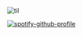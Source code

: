 ![til](https://files.catbox.moe/1os1f1.gif)

[![spotify-github-profile](https://spotify-github-profile.kittinanx.com/api/view?uid=d1urqos2jcgbrz6vamnpolc6p&cover_image=true&theme=default&show_offline=true&background_color=1e2c4d&interchange=false&bar_color=2859ca&bar_color_cover=false)](https://spotify-github-profile.kittinanx.com/api/view?uid=d1urqos2jcgbrz6vamnpolc6p&redirect=true)
